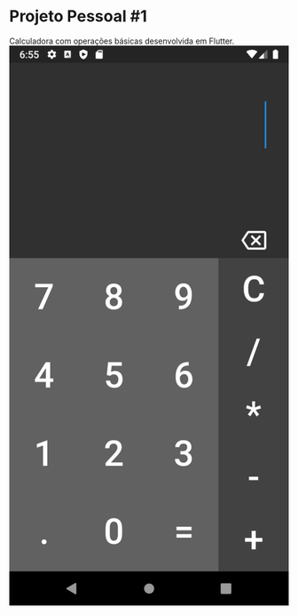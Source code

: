 # Projeto Pessoal #1
Calculadora com operações básicas desenvolvida em Flutter.
![alt text](https://github.com/MatheusSouza13/projetos_pessoais_calculadora/blob/main/AppCalculadoraIMG.png?raw=true)
